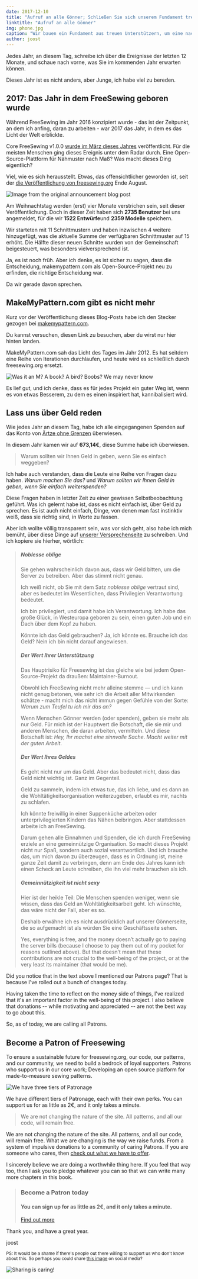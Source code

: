 ```yaml
---
date: 2017-12-10
title: "Aufruf an alle Gönner; Schließen Sie sich unserem Fundament treuer Unterstützer an."
linktitle: "Aufruf an alle Gönner"
img: phone.jpg
caption: "Wir bauen ein Fundament aus treuen Unterstützern, um eine nachhaltige Zukunft für freesewing.org, unseren Code, unsere Schnittmuster und unsere Community zu sichern."
author: joost
---
```


Jedes Jahr, an diesem Tag, schreibe ich über die Ereignisse der letzten 12 Monate, und schaue nach vorne, was Sie im kommenden Jahr erwarten können.

Dieses Jahr ist es nicht anders, aber Junge, ich habe viel zu bereden.

## 2017: Das Jahr in dem FreeSewing geboren wurde

Während FreeSewing im Jahr 2016 konzipiert wurde - das ist der Zeitpunkt, an dem ich anfing, daran zu arbeiten - war 2017 das Jahr, in dem es das Licht der Welt erblickte.

Core FreeSewing v1.0.0 [wurde im März dieses Jahres](/blog/announcing-freesewing/) veröffentlicht. Für die meisten Menschen ging dieses Ereignis unter dem Radar durch. Eine Open-Source-Plattform für Nähmuster nach Maß? Was macht dieses Ding eigentlich?

Viel, wie es sich herausstellt. Etwas, das offensichtlicher geworden ist, seit der [die Veröffentlichung von freesewing.org](/blog/open-for-business/) Ende August.

![Image from the original announcement blog post](open.jpg)

Am Weihnachtstag werden (erst) vier Monate verstrichen sein, seit dieser Veröffentlichung. Doch in dieser Zeit haben sich **2735 Benutzer** bei uns angemeldet, für die wir **1522 Entwürfe**und **2359 Modelle** speichern.

Wir starteten mit 11 Schnittmustern und haben inzwischen 4 weitere hinzugefügt, was die aktuelle Summe der verfügbaren Schnittmuster auf 15 erhöht. Die Hälfte dieser neuen Schnitte wurden von der Gemeinschaft beigesteuert, was besonders vielversprechend ist.

Ja, es ist noch früh. Aber ich denke, es ist sicher zu sagen, dass die Entscheidung, makemypattern.com als Open-Source-Projekt neu zu erfinden, die richtige Entscheidung war.

Da wir gerade davon sprechen.

## MakeMyPattern.com gibt es nicht mehr
Kurz vor der Veröffentlichung dieses Blog-Posts habe ich den Stecker gezogen bei [makemypattern.com](https://makemypattern.com/).

Du kannst versuchen, diesen Link zu besuchen, aber du wirst nur hier hinten landen.

MakeMyPattern.com sah das Licht des Tages im Jahr 2012. Es hat seitdem eine Reihe von Iterationen durchlaufen, und heute wird es schließlich durch freesewing.org ersetzt.

![Was it an M? A book? A bird? Boobs? We may never know](mmp.png)

Es lief gut, und ich denke, dass es für jedes Projekt ein guter Weg ist, wenn es von etwas Besserem, zu dem es einen inspiriert hat, kannibalisiert wird.

## Lass uns über Geld reden
Wie jedes Jahr an diesem Tag, habe ich alle eingegangenen Spenden auf das Konto von [Ärtze ohne Grenzen](http://www.msf.org/) überwiesen.

In diesem Jahr kamen wir auf **673,14€**, diese Summe habe ich überwiesen.

> Warum sollten wir Ihnen Geld in geben, wenn Sie es einfach weggeben?

Ich habe auch verstanden, dass die Leute eine Reihe von Fragen dazu haben. *Warum machen Sie das?* und *Warum sollten wir Ihnen Geld in geben, wenn Sie einfach weiterspenden?*

Diese Fragen haben in letzter Zeit zu einer gewissen Selbstbeobachtung geführt. Was ich gelernt habe ist, dass es nicht einfach ist, über Geld zu sprechen. Es ist auch nicht einfach, Dinge, von denen man fast instinktiv weiß, dass sie richtig sind, in Worte zu fassen.

Aber ich wollte völlig transparent sein, was vor sich geht, also habe ich mich bemüht, über diese Dinge auf [unserer Versprechenseite](/about/pledge) zu schreiben. Und ich kopiere sie hierher, wörtlich:

> ##### Noblesse oblige
> 
> Sie gehen wahrscheinlich davon aus, dass wir Geld bitten, um die Server zu betreiben. Aber das stimmt nicht genau.
> 
> Ich weiß nicht, ob Sie mit dem Satz *noblesse oblige* vertraut sind, aber es bedeutet im Wesentlichen, dass Privilegien Verantwortung bedeutet.
> 
> Ich bin privilegiert, und damit habe ich Verantwortung. Ich habe das große Glück, in Westeuropa geboren zu sein, einen guten Job und ein Dach über dem Kopf zu haben.
> 
> Könnte ich das Geld gebrauchen? Ja, ich könnte es. Brauche ich das Geld? Nein ich bin nicht darauf angewiesen.
> 
> ##### Der Wert Ihrer Unterstützung
> 
> Das Hauptrisiko für Freesewing ist das gleiche wie bei jedem Open-Source-Projekt da draußen: Maintainer-Burnout.
> 
> Obwohl ich FreeSewing nicht mehr alleine stemme — und ich kann nicht genug betonen, wie sehr ich die Arbeit aller Mitwirkenden schätze - macht mich das nicht immun gegen Gefühle von der Sorte: *Warum zum Teufel tu ich mir das an?*
> 
> Wenn Menschen Gönner werden (oder spenden), geben sie mehr als nur Geld. Für mich ist der Hauptwert die Botschaft, die sie mir und anderen Menschen, die daran arbeiten, vermitteln. Und diese Botschaft ist: *Hey, Ihr machst eine sinnvolle Sache. Macht weiter mit der guten Arbeit*.
> 
> ##### Der Wert Ihres Geldes
> 
> Es geht nicht nur um das Geld. Aber das bedeutet nicht, dass das Geld nicht wichtig ist. Ganz im Gegenteil.
> 
> Geld zu sammeln, indem ich etwas tue, das ich liebe, und es dann an die Wohltätigkeitsorganisation weiterzugeben, erlaubt es mir, nachts zu schlafen.
> 
> Ich könnte freiwillig in einer Suppenküche arbeiten oder unterprivilegierten Kindern das Nähen beibringen. Aber stattdessen arbeite ich an FreeSewing.
> 
> Darum gehen alle Einnahmen und Spenden, die ich durch FreeSewing erziele an eine gemeinnützige Organisation. So macht dieses Projekt nicht nur Spaß, sondern auch sozial verantwortlich. Und ich brauche das, um mich davon zu überzeugen, dass es in Ordnung ist, meine ganze Zeit damit zu verbringen, denn am Ende des Jahres kann ich einen Scheck an Leute schreiben, die ihn viel mehr brauchen als ich.
> 
> ##### Gemeinnützigkeit ist nicht sexy
> 
> Hier ist der heikle Teil: Die Menschen spenden weniger, wenn sie wissen, dass das Geld an Wohltätigkeitsarbeit geht. Ich wünschte, das wäre nicht der Fall, aber es so.
> 
> Deshalb erwähne ich es nicht ausdrücklich auf unserer Gönnerseite, die so aufgemacht ist als würden Sie eine Geschäftsseite sehen.
> 
> Yes, everything is free, and the money doesn’t actually go to paying the server bills (because I choose to pay them out of my pocket for reasons outlined above). But that doesn’t mean that these contributions are not crucial to the well-being of the project, or at the very least its maintainer (that would be me).

Did you notice that in the text above I mentioned our Patrons page? That is because I've rolled out a bunch of changes today.

Having taken the time to reflect on the money side of things, I've realized that it's an important factor in the well-being of this project. I also believe that donations -- while motivating and appreciated -- are not the best way to go about this.

So, as of today, we are calling all Patrons.

## Become a Patron of Freesewing

To ensure a sustainable future for freesewing.org, our code, our patterns, and our community, we need to build a bedrock of loyal supporters. Patrons who support us in our core work; Developing an open source platform for made-to-measure sewing patterns.

![We have three tiers of Patronage](patron-medals.jpg)

We have different tiers of Patronage, each with their own perks. You can support us for as little as 2€, and it only takes a minute.

> We are not changing the nature of the site. All patterns, and all our code, will remain free.

We are not changing the nature of the site. All patterns, and all our code, will remain free. What we are changing is the way we raise funds. From a system of impulsive donations to a community of caring Patrons. If you are someone who cares, then [check out what we have to offer](/patrons/join).

I sincerely believe we are doing a worthwhile thing here. If you feel that way too, then I ask you to pledge whatever you can so that we can write many more chapters in this book.

> ### Become a Patron today
> 
> #### You can sign up for as little as 2€, and it only takes a minute.
> 
> [Find out more](/patrons/join)

Thank you, and have a great year.

joost

<small>PS: It would be a shame if there's people out there willing to support us who don't know about this. 
So perhaps you could share [this image](patrons-ig.png) on social media? <i class="fa fa-arrow-down" aria-hidden="true"></i></small>

![Sharing is caring!](patrons-ig.png)
